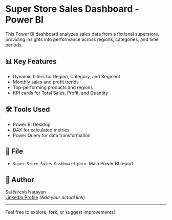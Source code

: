# Super Store Sales Dashboard - Power BI

This Power BI dashboard analyzes sales data from a fictional superstore, providing insights into performance across regions, categories, and time periods.

## 📊 Key Features
- Dynamic filters for Region, Category, and Segment
- Monthly sales and profit trends
- Top-performing products and regions
- KPI cards for Total Sales, Profit, and Quantity

## 🛠️ Tools Used
- Power BI Desktop
- DAX for calculated metrics
- Power Query for data transformation

## 📁 File
- `Super Store Sales Dashboard.pbix`: Main Power BI report

## 👤 Author
Sai Niresh Narayan  
[LinkedIn Profile](https://www.linkedin.com/in/sainireshnarayan2003) *(Add your actual link)*

---

Feel free to explore, fork, or suggest improvements!
